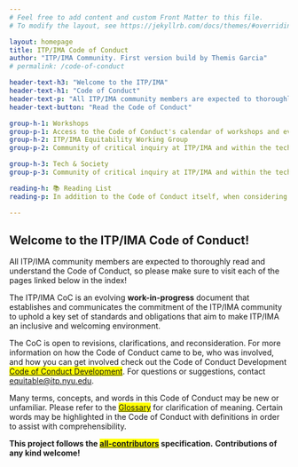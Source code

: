 ```yaml
---
# Feel free to add content and custom Front Matter to this file.
# To modify the layout, see https://jekyllrb.com/docs/themes/#overriding-theme-defaults

layout: homepage
title: ITP/IMA Code of Conduct
author: "ITP/IMA Community. First version build by Themis Garcia"
# permalink: /code-of-conduct

header-text-h3: "Welcome to the ITP/IMA"
header-text-h1: "Code of Conduct"
header-text-p: "All ITP/IMA community members are expected to thoroughly read and understand."
header-text-button: "Read the Code of Conduct"

group-h-1: Workshops
group-p-1: Access to the Code of Conduct's calendar of workshops and events.
group-h-2: ITP/IMA Equitability Working Group
group-p-2: Community of critical inquiry at ITP/IMA and within the tech community in general.

group-h-3: Tech & Society
group-p-3: Community of critical inquiry at ITP/IMA and within the tech community in general.

reading-h: 📚 Reading List
reading-p: In addition to the Code of Conduct itself, when considering the development of creative computing applications, we recommend a further Reading List which highlights key texts on ethics and technology.

---
```


## Welcome to the ITP/IMA Code of Conduct!

All ITP/IMA community members are expected to thoroughly read and understand the Code of Conduct, so please make sure to visit each of the pages linked below in the index!

The ITP/IMA CoC is an evolving **work-in-progress** document that establishes and communicates the commitment of the ITP/IMA community to uphold a key set of standards and obligations that aim to make ITP/IMA an inclusive and welcoming environment.

The CoC is open to revisions, clarifications, and reconsideration. For more information on how the Code of Conduct came to be, who was involved, and how you can get involved check out the Code of Conduct Development <mark><a href="development">Code of Conduct Development</a></mark>. For questions or suggestions, contact <a href="mailto:equitable@itp.nyu.edu">equitable@itp.nyu.edu</a>.

Many terms, concepts, and words in this Code of Conduct may be new or unfamiliar. Please refer to the <mark><a href="glossary">Glossary</a></mark> for clarification of meaning. Certain words may be highlighted in the Code of Conduct with definitions in order to assist with comprehensibility.

 **This project follows the <mark><a href="https://github.com/ITPNYU/ITP-IMA-Code-of-Conduct" target="_blank">all-contributors</a></mark> specification.**
**Contributions of any kind welcome!**

